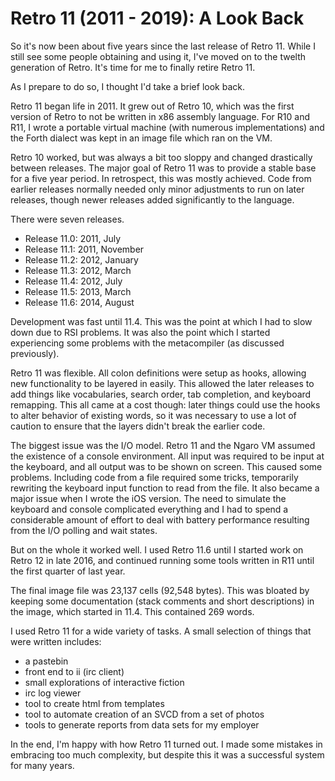 # Retro 11 (2011 - 2019): A Look Back

So it's now been about five years since the last release of
Retro 11. While I still see some people obtaining and using it,
I've moved on to the twelth generation of Retro. It's time for
me to finally retire Retro 11.

As I prepare to do so, I thought I'd take a brief look back.

Retro 11 began life in 2011. It grew out of Retro 10, which
was the first version of Retro to not be written in x86 assembly
language. For R10 and R11, I wrote a portable virtual machine
(with numerous implementations) and the Forth dialect was kept
in an image file which ran on the VM.

Retro 10 worked, but was always a bit too sloppy and changed
drastically between releases. The major goal of Retro 11 was
to provide a stable base for a five year period. In retrospect,
this was mostly achieved. Code from earlier releases normally
needed only minor adjustments to run on later releases, though
newer releases added significantly to the language.

There were seven releases.

- Release 11.0: 2011, July
- Release 11.1: 2011, November
- Release 11.2: 2012, January
- Release 11.3: 2012, March
- Release 11.4: 2012, July
- Release 11.5: 2013, March
- Release 11.6: 2014, August

Development was fast until 11.4. This was the point at which
I had to slow down due to RSI problems. It was also the point
which I started experiencing some problems with the metacompiler
(as discussed previously).

Retro 11 was flexible. All colon definitions were setup as hooks,
allowing new functionality to be layered in easily. This allowed
the later releases to add things like vocabularies, search order,
tab completion, and keyboard remapping. This all came at a cost
though: later things could use the hooks to alter behavior of
existing words, so it was necessary to use a lot of caution to
ensure that the layers didn't break the earlier code.

The biggest issue was the I/O model. Retro 11 and the Ngaro VM
assumed the existence of a console environment. All input was
required to be input at the keyboard, and all output was to be
shown on screen. This caused some problems. Including code from
a file required some tricks, temporarily rewriting the keyboard
input function to read from the file. It also became a major
issue when I wrote the iOS version. The need to simulate the
keyboard and console complicated everything and I had to spend
a considerable amount of effort to deal with battery performance
resulting from the I/O polling and wait states.

But on the whole it worked well. I used Retro 11.6 until I
started work on Retro 12 in late 2016, and continued running
some tools written in R11 until the first quarter of last year.

The final image file was 23,137 cells (92,548 bytes). This was
bloated by keeping some documentation (stack comments and short
descriptions) in the image, which started in 11.4. This contained
269 words.

I used Retro 11 for a wide variety of tasks. A small selection
of things that were written includes:

- a pastebin
- front end to ii (irc client)
- small explorations of interactive fiction
- irc log viewer
- tool to create html from templates
- tool to automate creation of an SVCD from a set of photos
- tools to generate reports from data sets for my employer

In the end, I'm happy with how Retro 11 turned out. I made some
mistakes in embracing too much complexity, but despite this it
was a successful system for many years.
